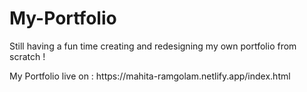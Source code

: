 # My-Portfolio
<p> Still having a fun time creating and redesigning my own portfolio from scratch ! </p>

<p> My Portfolio live on : https://mahita-ramgolam.netlify.app/index.html <p>
